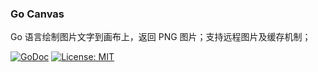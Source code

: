 ### Go Canvas

Go 语言绘制图片文字到画布上，返回 PNG 图片；支持远程图片及缓存机制；

[![GoDoc](https://godoc.org/github.com/alphatr/go-canvas?status.svg)](https://godoc.org/github.com/alphatr/go-canvas/canvas)
[![License: MIT](https://img.shields.io/badge/License-MIT-blue.svg)](https://opensource.org/licenses/MIT)
